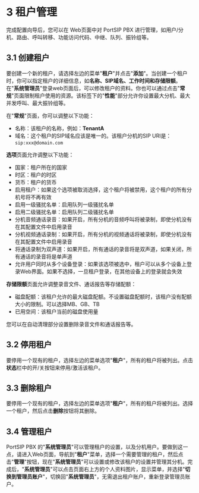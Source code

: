 # 3 租户管理
完成配置向导后，您可以在 Web页面中对 PortSIP PBX 进行管理，如用户/分机、路由、呼叫转移、功能访问代码、中继、队列、振铃组等。

## 3.1 创建租户
要创建一个新的租户，请选择左边的菜单"**租户**"并点击"**添加**"。当创建一个租户时，你可以指定租户的详细信息，如**名称、SIP域名、工作时间和存储限额**。在"**系统管理员**"登录web页面后，可以修改租户的资料。你也可以通过点击"**常规**"页面限制租户使用的资源。该标签下的"**性能**"部分允许你设置最大分机、最大并发呼叫、最大振铃组等。

在"**常规**"页面，你可以调整以下功能：
- 名称：该租户的名称，例如：**TenantA**
- 域名：这个租户的SIP域名应该是唯一的。该租户分机的SIP URI是：```sip:xxx@domain.com```

**选项**页面允许调整以下功能：
- 国家：租户所在的国家
- 时区：租户的时区
- 货币：租户的货币
- 启用租户：如果这个选项被取消选择，这个租户将被禁用，这个租户的所有分机号将不再有效
- 启用一级骚扰名单：启用队列一级骚扰名单
- 启用二级骚扰名单：启用队列二级骚扰名单
- 分机音频通话录音：如果开启，所有分机的音频呼叫将被录制，即使分机没有在其配置文件中启用录音
- 分机视频通话录制：如果开启，所有分机的视频通话将被录制，即使分机没有在其配置文件中启用录音
- 将通话录制为双声道：如果开启，所有通话的录音将是双声道，如果关闭，所有通话的录音将是单声道
- 允许用户同时从多个设备登录：如果该选项被选中，租户可以从多个设备上登录Web界面。如果不选择，一旦租户登录，在其他设备上的登录就会失效

**存储限额**页面允许调整录音文件、通话报告等存储配额：
- 磁盘配额：该租户允许的最大磁盘配额。不设置磁盘配额时，该租户没有配额大小的限制。可以选择MB、GB、TB
- 已用空间：该租户当前的磁盘使用量

您可以在自动清理部分设置删除录音文件和通话报告等。

## 3.2 停用租户
要停用一个现有的租户，选择左边的菜单选项"**租户**"，所有的租户将被列出。点击**状态**栏中的开/关按钮来停用/激活该租户。

## 3.3 删除租户
要停用一个现有的租户，选择左边的菜单选项"**租户**"，所有的租户将被列出。选择一个租户，然后点击**删除**按钮将其删除。

## 3.4 管理租户
PortSIP PBX 的"**系统管理员**"可以管理租户的设置，以及分机用户。要做到这一点，请进入Web页面，导航到"**租户**"菜单，选择一个需要管理的租户，然后点击"**管理**"按钮，现在"**系统管理员**"可以设置或修改该租户的设置并管理其分机。完成后，"**系统管理员**"可以点击页面右上方的个人资料图片，显示菜单，并选择"**切换到管理员账户**"，切换回"**系统管理员**"，无需退出租户账户，重新登录管理员账户。
